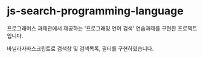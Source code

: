 # js-search-programming-language

프로그래머스 과제관에서 제공하는 '프로그래밍 언어 검색' 연습과제를 구현한 프로젝트 입니다.

바닐라자바스크립트로 검색창 및 검색목록, 필터를 구현하였습니다.
